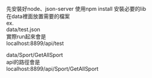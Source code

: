 先安裝好node、json-server 使用npm install 安裝必要的lib  
在data裡面放置需要的檔案  
ex.  
data/test.json  
實際run起來會是  
localhost:8899/api/test  
  
data/Sport/GetAllSport  
api的路徑會是  
localhost:8899/api/Sport/GetAllSport  
